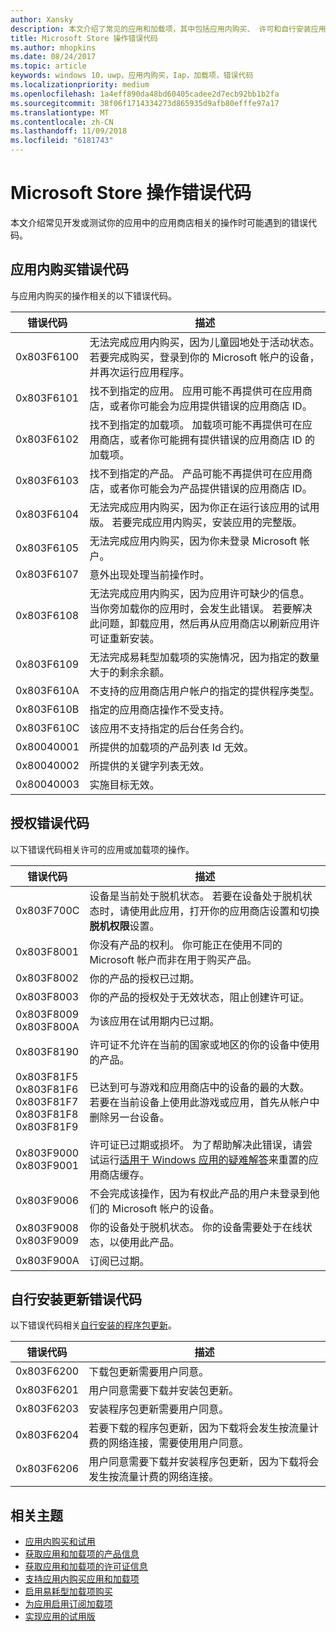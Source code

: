 ```yaml
---
author: Xansky
description: 本文介绍了常见的应用和加载项，其中包括应用内购买、 许可和自行安装应用更新的应用商店操作错误代码。
title: Microsoft Store 操作错误代码
ms.author: mhopkins
ms.date: 08/24/2017
ms.topic: article
keywords: windows 10，uwp，应用内购买，Iap，加载项，错误代码
ms.localizationpriority: medium
ms.openlocfilehash: 1a4eff890da48bd60405cadee2d7ecb92bb1b2fa
ms.sourcegitcommit: 38f06f1714334273d865935d9afb80efffe97a17
ms.translationtype: MT
ms.contentlocale: zh-CN
ms.lasthandoff: 11/09/2018
ms.locfileid: "6181743"
---
```

# <a name="error-codes-for-store-operations"></a>Microsoft Store 操作错误代码

<!-- confirm whether symbolic names are defined for app developers, or do they just handle direct error code values -->

本文介绍常见开发或测试你的应用中的应用商店相关的操作时可能遇到的错误代码。

## <a name="in-app-purchase-error-codes"></a>应用内购买错误代码

与应用内购买的操作相关的以下错误代码。

|  错误代码  |  描述  |
|--------------|---------------|
| 0x803F6100   | 无法完成应用内购买，因为儿童园地处于活动状态。 若要完成购买，登录到你的 Microsoft 帐户的设备，并再次运行应用程序。               |
| 0x803F6101   | 找不到指定的应用。 应用可能不再提供可在应用商店，或者你可能会为应用提供错误的应用商店 ID。     |
| 0x803F6102   | 找不到指定的加载项。 加载项可能不再提供可在应用商店，或者你可能拥有提供错误的应用商店 ID 的加载项。                                               |
| 0x803F6103   | 找不到指定的产品。 产品可能不再提供可在应用商店，或者你可能会为产品提供错误的应用商店 ID。                                          |
| 0x803F6104   | 无法完成应用内购买，因为你正在运行该应用的试用版。 若要完成应用内购买，安装应用的完整版。               |
| 0x803F6105   | 无法完成应用内购买，因为你未登录 Microsoft 帐户。                                              |
| 0x803F6107   | 意外出现处理当前操作时。                                             |
| 0x803F6108   | 无法完成应用内购买，因为应用许可缺少的信息。 当你旁加载你的应用时，会发生此错误。 若要解决此问题，卸载应用，然后再从应用商店以刷新应用许可证重新安装。                                          |
| 0x803F6109   | 无法完成易耗型加载项的实施情况，因为指定的数量大于的剩余余额。        |
| 0x803F610A   | 不支持的应用商店用户帐户的指定的提供程序类型。                                            |
| 0x803F610B   | 指定的应用商店操作不受支持。                                             |
| 0x803F610C   | 该应用不支持指定的后台任务合约。                                             |
| 0x80040001   | 所提供的加载项的产品列表 Id 无效。                        |
| 0x80040002   | 所提供的关键字列表无效。                   |
| 0x80040003   | 实施目标无效。                       |

## <a name="licensing-error-codes"></a>授权错误代码

以下错误代码相关许可的应用或加载项的操作。

|  错误代码  |  描述  |
|--------------|---------------|
| 0x803F700C   | 设备是当前处于脱机状态。 若要在设备处于脱机状态时，请使用此应用，打开你的应用商店设置和切换**脱机权限**设置。            |
| 0x803F8001   | 你没有产品的权利。 你可能正在使用不同的 Microsoft 帐户而非在用于购买产品。           |
| 0x803F8002   | 你的产品的授权已过期。           |
| 0x803F8003   | 你的产品的授权处于无效状态，阻止创建许可证。   |
| 0x803F8009<br/>0x803F800A   | 为该应用在试用期内已过期。   |
| 0x803F8190   |  许可证不允许在当前的国家或地区的你的设备中使用的产品。  |
| 0x803F81F5<br/>0x803F81F6<br/>0x803F81F7<br/>0x803F81F8<br/>0x803F81F9   |  已达到可与游戏和应用商店中的设备的最的大数。 若要在当前设备上使用此游戏或应用，首先从帐户中删除另一台设备。  |
| 0x803F9000<br/>0x803F9001    |  许可证已过期或损坏。 为了帮助解决此错误，请尝试运行[适用于 Windows 应用的疑难解答](https://support.microsoft.com/help/4027498/windows-run-the-troubleshooter-for-windows-apps)来重置的应用商店缓存。     |
| 0x803F9006    |  不会完成该操作，因为有权此产品的用户未登录到他们的 Microsoft 帐户的设备。            |
| 0x803F9008<br/>0x803F9009    |  你的设备处于脱机状态。 你的设备需要处于在线状态，以使用此产品。            |
| 0x803F900A    |  订阅已过期。            |


## <a name="self-install-update-error-codes"></a>自行安装更新错误代码

以下错误代码相关[自行安装的程序包更新](../packaging/self-install-package-updates.md)。

|  错误代码  |  描述  |
|--------------|---------------|
| 0x803F6200   | 下载包更新需要用户同意。               |
| 0x803F6201   | 用户同意需要下载并安装包更新。                                                  |
| 0x803F6203   | 安装程序包更新需要用户同意。                                         |
| 0x803F6204   | 若要下载的程序包更新，因为下载将会发生按流量计费的网络连接，需要使用用户同意。                                             |
| 0x803F6206   | 用户同意需要下载并安装程序包更新，因为下载将会发生按流量计费的网络连接。     |


## <a name="related-topics"></a>相关主题

* [应用内购买和试用](in-app-purchases-and-trials.md)
* [获取应用和加载项的产品信息](get-product-info-for-apps-and-add-ons.md)
* [获取应用和加载项的许可证信息](get-license-info-for-apps-and-add-ons.md)
* [支持应用内购买应用和加载项](enable-in-app-purchases-of-apps-and-add-ons.md)
* [启用易耗型加载项购买](enable-consumable-add-on-purchases.md)
* [为应用启用订阅加载项](enable-subscription-add-ons-for-your-app.md)
* [实现应用的试用版](implement-a-trial-version-of-your-app.md)
